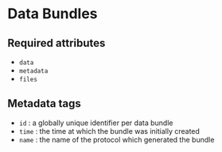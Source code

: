 # Data Bundles

## Required attributes
 - `data`
 - `metadata`
 - `files`

## Metadata tags
 - `id` : a globally unique identifier per data bundle
 - `time` : the time at which the bundle was initially created
 - `name` : the name of the protocol which generated the bundle
